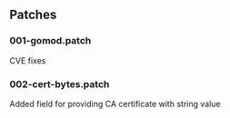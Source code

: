 ## Patches

### 001-gomod.patch

CVE fixes

### 002-cert-bytes.patch

Added field for providing CA certificate with string value
